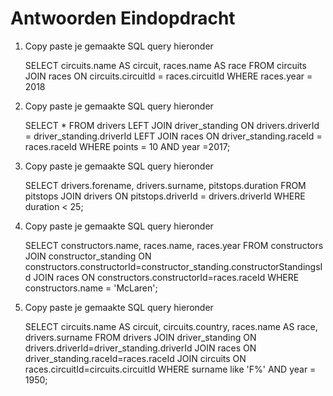 # Antwoorden Eindopdracht

1. Copy paste je gemaakte SQL query hieronder

   SELECT circuits.name AS circuit, races.name AS race FROM circuits JOIN races ON circuits.circuitId = races.circuitId WHERE races.year = 2018

2. Copy paste je gemaakte SQL query hieronder

   SELECT * FROM drivers LEFT JOIN driver_standing ON drivers.driverId = driver_standing.driverId LEFT JOIN races ON driver_standing.raceId = races.raceId WHERE points = 10 AND
 year =2017;

3. Copy paste je gemaakte SQL query hieronder

   SELECT drivers.forename, drivers.surname, pitstops.duration FROM pitstops JOIN drivers ON pitstops.driverId = drivers.driverId WHERE duration < 25;

4. Copy paste je gemaakte SQL query hieronder

   SELECT constructors.name, races.name, races.year FROM constructors
JOIN constructor_standing ON constructors.constructorId=constructor_standing.constructorStandingsId
JOIN races ON constructors.constructorId=races.raceId WHERE constructors.name = 'McLaren';

5. Copy paste je gemaakte SQL query hieronder

   SELECT circuits.name AS circuit, circuits.country, races.name AS race, drivers.surname FROM drivers
JOIN driver_standing ON drivers.driverId=driver_standing.driverId
JOIN races ON driver_standing.raceId=races.raceId
JOIN circuits ON races.circuitId=circuits.circuitId WHERE surname like 'F%' AND year = 1950;

